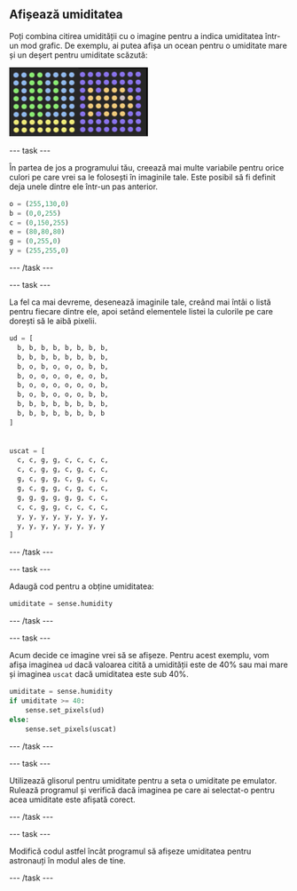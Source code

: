 ## Afișează umiditatea

Poți combina citirea umidității cu o imagine pentru a indica umiditatea într-un mod grafic. De exemplu, ai putea afișa un ocean pentru o umiditate mare și un deșert pentru umiditate scăzută:

![Umed și uscat](images/wet-dry.png)

--- task ---

În partea de jos a programului tău, creează mai multe variabile pentru orice culori pe care vrei sa le folosești în imaginile tale. Este posibil să fi definit deja unele dintre ele într-un pas anterior.

```python
o = (255,130,0)
b = (0,0,255)
c = (0,150,255)
e = (80,80,80)
g = (0,255,0)
y = (255,255,0)
```

--- /task ---

--- task ---

La fel ca mai devreme, desenează imaginile tale, creând mai întâi o listă pentru fiecare dintre ele, apoi setând elementele listei la culorile pe care dorești să le aibă pixelii.

```python
ud = [
  b, b, b, b, b, b, b, b,
  b, b, b, b, b, b, b, b,
  b, o, b, o, o, o, b, b,
  b, o, o, o, o, e, o, b,
  b, o, o, o, o, o, o, b,
  b, o, b, o, o, o, b, b,
  b, b, b, b, b, b, b, b,
  b, b, b, b, b, b, b, b
]


uscat = [
  c, c, g, g, c, c, c, c,
  c, c, g, g, c, g, c, c,
  g, c, g, g, c, g, c, c,
  g, c, g, g, c, g, c, c,
  g, g, g, g, g, g, c, c,
  c, c, g, g, c, c, c, c,
  y, y, y, y, y, y, y, y,
  y, y, y, y, y, y, y, y
]
```

--- /task ---

--- task ---

Adaugă cod pentru a obține umiditatea:

```python
umiditate = sense.humidity
```

--- /task ---

--- task ---

Acum decide ce imagine vrei să se afișeze. Pentru acest exemplu, vom afișa imaginea `ud` dacă valoarea citită a umidității este de 40% sau mai mare și imaginea `uscat` dacă umiditatea este sub 40%.

```python
umiditate = sense.humidity
if umiditate >= 40:
    sense.set_pixels(ud)
else:
    sense.set_pixels(uscat)
```

--- /task ---

--- task ---

Utilizează glisorul pentru umiditate pentru a seta o umiditate pe emulator. Rulează programul și verifică dacă imaginea pe care ai selectat-o pentru acea umiditate este afișată corect.

--- /task ---

--- task ---

Modifică codul astfel încât programul să afișeze umiditatea pentru astronauți în modul ales de tine.

--- /task ---